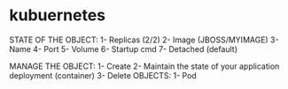 # kubuernetes

STATE OF THE OBJECT:
1- Replicas (2/2)
2- Image (JBOSS/MYIMAGE)
3- Name
4- Port
5- Volume
6- Startup cmd
7- Detached (default)

MANAGE THE OBJECT:
1- Create
2- Maintain the state of your application deployment (container)
3- Delete 
OBJECTS:
1- Pod
